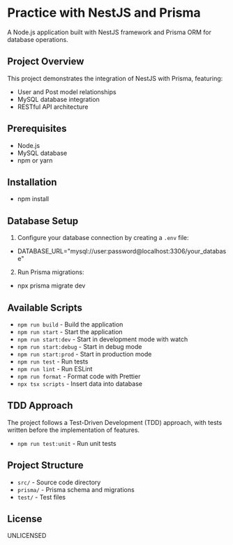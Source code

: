 # Practice with NestJS and Prisma

A Node.js application built with NestJS framework and Prisma ORM for database operations.

## Project Overview

This project demonstrates the integration of NestJS with Prisma, featuring:
- User and Post model relationships
- MySQL database integration
- RESTful API architecture

## Prerequisites

- Node.js
- MySQL database
- npm or yarn

## Installation
- npm install

## Database Setup

1. Configure your database connection by creating a `.env` file: 
- DATABASE_URL="mysql://user:password@localhost:3306/your_database"

2. Run Prisma migrations:
- npx prisma migrate dev

## Available Scripts

- `npm run build` - Build the application
- `npm run start` - Start the application
- `npm run start:dev` - Start in development mode with watch
- `npm run start:debug` - Start in debug mode
- `npm run start:prod` - Start in production mode
- `npm run test` - Run tests
- `npm run lint` - Run ESLint
- `npm run format` - Format code with Prettier
- `npx tsx scripts` - Insert data into database

## TDD Approach

The project follows a Test-Driven Development (TDD) approach, with tests written before the implementation of features.
- `npm run test:unit` - Run unit tests

## Project Structure

- `src/` - Source code directory
- `prisma/` - Prisma schema and migrations
- `test/` - Test files

## License

UNLICENSED
